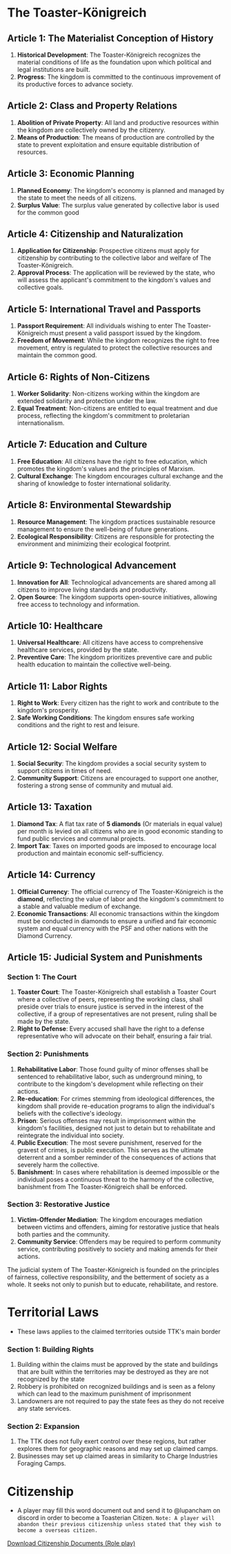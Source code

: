 # The Toaster-Königreich

## Article 1: The Materialist Conception of History
1. **Historical Development**: The Toaster-Königreich recognizes the material conditions of life as the foundation upon which political and legal institutions are built.
2. **Progress**: The kingdom is committed to the continuous improvement of its productive forces to advance society.

## Article 2: Class and Property Relations
1. **Abolition of Private Property**: All land and productive resources within the kingdom are collectively owned by the citizenry.
2. **Means of Production**: The means of production are controlled by the state to prevent exploitation and ensure equitable distribution of resources.

## Article 3: Economic Planning
1. **Planned Economy**: The kingdom's economy is planned and managed by the state to meet the needs of all citizens.
2. **Surplus Value**: The surplus value generated by collective labor is used for the common good

## Article 4: Citizenship and Naturalization
1. **Application for Citizenship**: Prospective citizens must apply for citizenship by contributing to the collective labor and welfare of The Toaster-Königreich.
2. **Approval Process**: The application will be reviewed by the state, who will assess the applicant's commitment to the kingdom's values and collective goals.

## Article 5: International Travel and Passports
1. **Passport Requirement**: All individuals wishing to enter The Toaster-Königreich must present a valid passport issued by the kingdom.
2. **Freedom of Movement**: While the kingdom recognizes the right to free movement, entry is regulated to protect the collective resources and maintain the common good.

## Article 6: Rights of Non-Citizens
1. **Worker Solidarity**: Non-citizens working within the kingdom are extended solidarity and protection under the law.
2. **Equal Treatment**: Non-citizens are entitled to equal treatment and due process, reflecting the kingdom's commitment to proletarian internationalism.

## Article 7: Education and Culture
1. **Free Education**: All citizens have the right to free education, which promotes the kingdom's values and the principles of Marxism.
2. **Cultural Exchange**: The kingdom encourages cultural exchange and the sharing of knowledge to foster international solidarity.

## Article 8: Environmental Stewardship
1. **Resource Management**: The kingdom practices sustainable resource management to ensure the well-being of future generations.
2. **Ecological Responsibility**: Citizens are responsible for protecting the environment and minimizing their ecological footprint.

## Article 9: Technological Advancement
1. **Innovation for All**: Technological advancements are shared among all citizens to improve living standards and productivity.
2. **Open Source**: The kingdom supports open-source initiatives, allowing free access to technology and information.

## Article 10: Healthcare
1. **Universal Healthcare**: All citizens have access to comprehensive healthcare services, provided by the state.
2. **Preventive Care**: The kingdom prioritizes preventive care and public health education to maintain the collective well-being.

## Article 11: Labor Rights
1. **Right to Work**: Every citizen has the right to work and contribute to the kingdom's prosperity.
2. **Safe Working Conditions**: The kingdom ensures safe working conditions and the right to rest and leisure.

## Article 12: Social Welfare
1. **Social Security**: The kingdom provides a social security system to support citizens in times of need.
2. **Community Support**: Citizens are encouraged to support one another, fostering a strong sense of community and mutual aid.

## Article 13: Taxation
1. **Diamond Tax**: A flat tax rate of **5 diamonds** (Or materials in equal value) per month is levied on all citizens who are in good economic standing to fund public services and communal projects.
2. **Import Tax**: Taxes on imported goods are imposed to encourage local production and maintain economic self-sufficiency.

## Article 14: Currency
1. **Official Currency**: The official currency of The Toaster-Königreich is the **diamond**, reflecting the value of labor and the kingdom's commitment to a stable and valuable medium of exchange.
2. **Economic Transactions**: All economic transactions within the kingdom must be conducted in diamonds to ensure a unified and fair economic system and equal currency with the PSF and other nations with the Diamond Currency.

## Article 15: Judicial System and Punishments

### Section 1: The Court
1. **Toaster Court**: The Toaster-Königreich shall establish a Toaster Court where a collective of peers, representing the working class, shall preside over trials to ensure justice is served in the interest of the collective, if a group of representatives are not present, ruling shall be made by the state.
2. **Right to Defense**: Every accused shall have the right to a defense representative who will advocate on their behalf, ensuring a fair trial.

### Section 2: Punishments
1. **Rehabilitative Labor**: Those found guilty of minor offenses shall be sentenced to rehabilitative labor, such as underground mining, to contribute to the kingdom's development while reflecting on their actions.
2. **Re-education**: For crimes stemming from ideological differences, the kingdom shall provide re-education programs to align the individual's beliefs with the collective's ideology.
3. **Prison**: Serious offenses may result in imprisonment within the kingdom's facilities, designed not just to detain but to rehabilitate and reintegrate the individual into society.
4. **Public Execution**: The most severe punishment, reserved for the gravest of crimes, is public execution. This serves as the ultimate deterrent and a somber reminder of the consequences of actions that severely harm the collective.
5. **Banishment**: In cases where rehabilitation is deemed impossible or the individual poses a continuous threat to the harmony of the collective, banishment from The Toaster-Königreich shall be enforced.

### Section 3: Restorative Justice
1. **Victim-Offender Mediation**: The kingdom encourages mediation between victims and offenders, aiming for restorative justice that heals both parties and the community.
2. **Community Service**: Offenders may be required to perform community service, contributing positively to society and making amends for their actions.

The judicial system of The Toaster-Königreich is founded on the principles of fairness, collective responsibility, and the betterment of society as a whole. It seeks not only to punish but to educate, rehabilitate, and restore.

# Territorial Laws
- These laws applies to the claimed territories outside TTK's main border
### Section 1: Building Rights
1. Building within the claims must be approved by the state and buildings that are built within the territories may be destroyed as they are not recognized by the state
2. Robbery is prohibited on recognized buildings and is seen as a felony which can lead to the maximum punishment of imprisonment
3. Landowners are not required to pay the state fees as they do not receive any state services.

### Section 2: Expansion
1. The TTK does not fully exert control over these regions, but rather explores them for geographic reasons and may set up claimed camps.
2. Businesses may set up claimed areas in similarity to Charge Industries Foraging Camps.

# Citizenship
- A player may fill this word document out and send it to @lupancham on discord in order to become a Toasterian Citizen.
  ``Note: A player will abandon their previous citizenship unless stated that they wish to become a overseas citizen.``

[Download Citizenship Documents (Role play)](https://cdn.discordapp.com/attachments/1232871419344457820/1241902279678890074/TTK_Citizenship_Papers.docx?ex=6657c0a0&is=66566f20&hm=34f04fcf36e1a201bc231adecc3dbfb0547d96a7abe07e2dbd3a741774bc875d&)